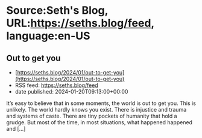# Source:Seth's Blog, URL:https://seths.blog/feed, language:en-US

## Out to get you
 - [https://seths.blog/2024/01/out-to-get-you](https://seths.blog/2024/01/out-to-get-you)
 - RSS feed: https://seths.blog/feed
 - date published: 2024-01-20T09:13:00+00:00

It&#8217;s easy to believe that in some moments, the world is out to get you. This is unlikely. The world hardly knows you exist. There is injustice and trauma and systems of caste. There are tiny pockets of humanity that hold a grudge. But most of the time, in most situations, what happened happened and [&#8230;]

